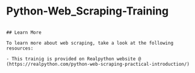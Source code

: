 # Python-Web_Scraping-Training
<!-- # Tail-Kit

![version](https://img.shields.io/badge/version-1.0.0-blue.svg) ![license](https://img.shields.io/badge/license-MIT-blue.svg) ![GitHub issues](https://img.shields.io/github/issues/Charlie85270/tail-kit) <a href="https://www.tailwind-kit.com/" target="_blank">
![GitHub Repo stars](https://img.shields.io/github/stars/Charlie85270/tail-kit?style=social)

![Tailwind-Kit](https://www.tailwind-kit.com/home.png)

</a>

### A beautiful and large components and templates kit for TailwindCSS 3.0

Tail-Kit is Free and Open Source. It does not change or add any CSS to the already one from TailwindCSS 3.0. It features multiple HTML elements that can be used in all web projects who's use tailwind CSS.

## Components

Tailwind Starter Kit comes with 230+ Fully Coded CSS elements.

## Templates

Tailwind Starter Kit contains many templates like dashboards, landing pages, login pages etc. All are fully Coded and ready to copy paste.

![Tailwind-Kit](https://www.tailwind-kit.com/dashboard.png)

![Tailwind-Kit](https://www.tailwind-kit.com/template.png)

![Tailwind-Kit](https://www.tailwind-kit.com/template2.png)

and much more !!

## Live code editor

![Tailwind-Kit](https://i.ibb.co/g3n4NMg/Capture-d-e-cran-2020-12-27-a-12-06-16.png)

Tailwind-kit include a live code editor to change the components code and see in live the modification.

## Dark mode

![Tailwind-Kit](https://www.tailwind-kit.com/demo.gif)

Most components and templates are implemented with a light and dark version, with the new dark mode 3.0 feature of tailwind CSS.

## Documentation

The documentation for the Tailwind-kit is hosted at our <a href="https://www.tailwind-kit.com/started" target="_blank">website</a>.

## Browser Support

At present, we officially aim to support the last two versions of the following browsers:

|                                                               Chrome                                                                |                                                               Firefox                                                                |                                                               Edge                                                                |                                                               Safari                                                                |                                                               Opera                                                                |
| :---------------------------------------------------------------------------------------------------------------------------------: | :----------------------------------------------------------------------------------------------------------------------------------: | :-------------------------------------------------------------------------------------------------------------------------------: | :---------------------------------------------------------------------------------------------------------------------------------: | :--------------------------------------------------------------------------------------------------------------------------------: |
| <img src="https://raw.githubusercontent.com/creativetimofficial/public-assets/master/logos/chrome-logo.png" width="64" height="64"> | <img src="https://raw.githubusercontent.com/creativetimofficial/public-assets/master/logos/firefox-logo.png" width="64" height="64"> | <img src="https://raw.githubusercontent.com/creativetimofficial/public-assets/master/logos/edge-logo.png" width="64" height="64"> | <img src="https://raw.githubusercontent.com/creativetimofficial/public-assets/master/logos/safari-logo.png" width="64" height="64"> | <img src="https://raw.githubusercontent.com/creativetimofficial/public-assets/master/logos/opera-logo.png" width="64" height="64"> |

## Reporting Issues/ make Pull request

Every Issues, and PR are welcome !
the site is not perfect, there must be typos, bugs, improvements.
Do not hesitate to contribe and add your own components/layout.

## Getting Started

![Tailwind-Kit](https://camo.githubusercontent.com/6202639220e8972265da4543eb10e428adbf579b8a07fc427bc90b383647a3c9/68747470733a2f2f7777772e6a6f616f706564726f2e63632f696d672f6769746875622f747970657363726970742d6e6578746a732d737461727465722e706e67)

Tail-Kit is a static site build with [Next.js](https://nextjs.org/) and typescript.

### Prerequisites:

Node.js 10.13 or later

Recommanded : **Node v12.18.3**

Install dependencies:

```bash
npm install
# or
yarn install
```

Run the development server:

```bash
npm run dev
# or
yarn dev
```

Open [http://localhost:3000](http://localhost:3000) with your browser to see the result.

You can start editing the page by modifying `pages/_index.tsx`. The page auto-updates as you edit the file (static folder : /out).

Build the static site:

```bash
npm run build
# or
yarn build
```

## 🧐 What's inside?

A quick look at the important repo files and directories you'll see in a the project.

    .
    ├── node_modules
    ├── public
    ├── pages
    ├── components
    	 ├── kit
            ├── components
            ├── templates
         ├── layout
         ├── site
    ├── utils
    ├── editorTheme.tsx
    ├── global.css
    ├── LICENSE
    ├── next.config.js
    ├── tailwind.config.js
    ├── package.json
    ├── README
    ├── tsconfig.json
    ├── .gitignore
    └── yarn.lock.json

1.  **`/node_modules`**: This directory contains all of the modules of code that your project depends on (npm packages) are automatically installed.

1.  **`/public`**: This directory contain all the public assets that need the project (images, icons).

1.  **`/pages`**: This directory contain all pages of the app. See [NextJs pages documentation](https://nextjs.org/docs/basic-features/pages/) for more details

1.  **`/components`**: This directory contain all components and templates of the app.

    1.  **kit** : contains all components and templates used for demonstration/preview. Component/templates are sorted by section (Commerce, Elements, Forms ...). Each section have his directory.
    1.  **layout** : contains all layout used in the application. See [NextJs layout documentation](https://nextjs.org/learn/basics/assets-metadata-css/layout-component) for more details
    1.  **site** : contains all component used for the structure of the application (header, footer, home, ...)

1.  **`/utils`**: This directory contain all utils classes, like html parser, html beautifier (use to indent the components code on preview)

1.  **`editorTheme.tsx`**: This file is the configuration theme (colors) for the components code preview. See [react-prism](https://github.com/FormidableLabs/prism-react-renderer#theming) for more details

1.  **`global.css`**: This css file contain all the 'custom' css use for the app (home page animation)

1.  **`LICENSE`**: Bulma-css is licensed under [EULA](./LICENSE.md).

1.  **`next.config.js`**: This file contain all the nextJS configuration. Here we use the default one.
1.  **`tailwind.config.js`**: This file contain all the Tailwind configuration.

1.  **`package.json`**: A manifest file for Node.js projects, which includes things like metadata (the project’s name, author, etc). This manifest is how npm knows which packages to install for your project.

1.  **`README.md`**: A text file containing useful reference information about your project.

1.  **`tsconfig.json`**: The presence of a tsconfig.json file in a directory indicates that the directory is the root of a TypeScript project. The tsconfig.json file specifies the root files and the compiler options required to compile the project.

1.  **`.gitignore`**: This file tells git which files it should not track / not maintain a version history for.

1.  **`yarn-lock.json`** (See `package.json` below, first). This is an automatically generated file based on the exact versions of your npm dependencies that were installed for your project. **(You won’t change this file directly).**

## 📋 Create a new section

Components and templates are sorted by category.

Categories are sorted by section.

A section can have one or more category.

Category can have one or more component/templates.

To add a new main section like **_Commerce, Element, Form_** .. you must :

1.  Create your new directory in **components/kit/components/{yourSectionName}** or **components/kit/templates/{yourSectionName}**. It's inside this directory that you will put all your components/templates files.
2.  Create a **index.tsx** file on this new directory. It will contain the description (categories names, components/tempaltes numbers, title, ....) of the section. See other section files for an example.
3.  Each time you want create a new category on a section you will need create a directory in the directory of this one. Then you will put the component/templates file in the category directory.

See an example :

    ├── components
    	 ├── kit
         	├── components
            	├── MyNewSection // section directory
                	index.tsx // section description file
                	├── MyCategory // category directory
                    		MyComponent.tsx // My component source file
                            MyComponent2.tsx // My component source file
                            ....
            ├── templates
         ├── layout
         ├── site
    ├── ...
    └── ...

## 📁 Create a new category

As seen just above, to create a new category you need to create a directory on a section that will contains your components. We also need to create the category page.

1.  Create your new directory in **pages/components/{yourCategoryName}** or **pages/templates/{yourCategoryName}**. It's inside this directory that we will put the category page code.
2.  Create a **index.tsx** file on this new directory. It will contain all the components/templates that we want import and see in this category. See other category files for an example.
3.  When index.tsx is created NextJs create a route for this category that we can see on : http://localhost:3000/components/{yourCategoryName} or http://localhost:3000/templates/{yourCategoryName}

## ➕ Create a new component/templates

Components and templates are classics React functional component.

### dark/light mode

If you want that your component have a dark version, use Tailwind classes for dark mode [(documentation)](https://tailwindcss.com/docs/dark-mode).

### Import the component

The last thing to do is to import your component/template on the wanted category file : **(/pages/components/{category}/index.tsx)** or **(/pages/templates/{category}/index.tsx)**

To enabled all feature preview like live edition, dark mode, ... you need to pass our component to `ComponentLayout`.

`ComponentLayout` is the layout who will add all buttons (Code, Copy, Dark mode) and the live edition feature on our component.

**`ComponentLayout`** take few props :

-   `element`: The JSX.Element of our component
-   `component`: The component
-   `title`: The title of the component display on the panel
-   `jsLink`: The link of the component codeon github (if need JS to work)
-   `needConfiguration`: Boolean if the component/template need a custom tailwind configuration to work
-   `vertical`: Boolean if the code preview is display on side of the component or below
-   `showSwitchMode`: Boolean if the component have dark/light implementation (Display or hide the dark mode checkbox)
-   `containerClasses`: Classes to add on the container of the component (ex : add margin, padding ...)

| propName          | propType    | defaultValue | isRequired |
| ----------------- | ----------- | ------------ | ---------- |
| element           | JSX.Element |              | x          |
| component         |             |              | x          |
| title             | string      |              | x          |
| jsLink            | string      |              |            |
| needConfiguration | boolean     | false        |            |
| vertical          | boolean     | false        |            |
| showSwitchMode    | boolean     | false        |            |
| containerClasses  | string      |              |            |

Example of the `index.tsx` file of the **toggle** category :

```JSX
import React, { FC } from "react";
import AppLayout from "../../../components/layout/AppLayout";
import ComponentLayout from "../../../components/layout/ComponentLayout";
import SectionHeader from "../../../components/site/header/SectionHeader";
import FormSubscribe from "../../../components/kit/components/form/layout/FormSubscribe";

const TogglePage: FC = () => {
  return (
     <AppLayout
      title="Toggle, Checkbox and Radio buttons components for tailwind css"
      desc="Free and open source toggle, checkbox and radio buttons components for tailwind css"
    >
      <SectionHeader title="Form layout" />
      <ComponentLayout
        title="Subscribe"
        element={<FormSubscribe label="Subscribe" placeholder="Email" />}
        component={FormSubscribe}
      />
    </AppLayout>
  );
};

export default TogglePage; -->
```

## Learn More

To learn more about web scraping, take a look at the following resources:

- This trainig is provided on Realpython website @  (https://realpython.com/python-web-scraping-practical-introduction/)